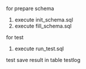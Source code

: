 for prepare schema 
1. execute init_schema.sql
2. execute fill_schema.sql

for test 
1. execute run_test.sql

test save result in table testlog
